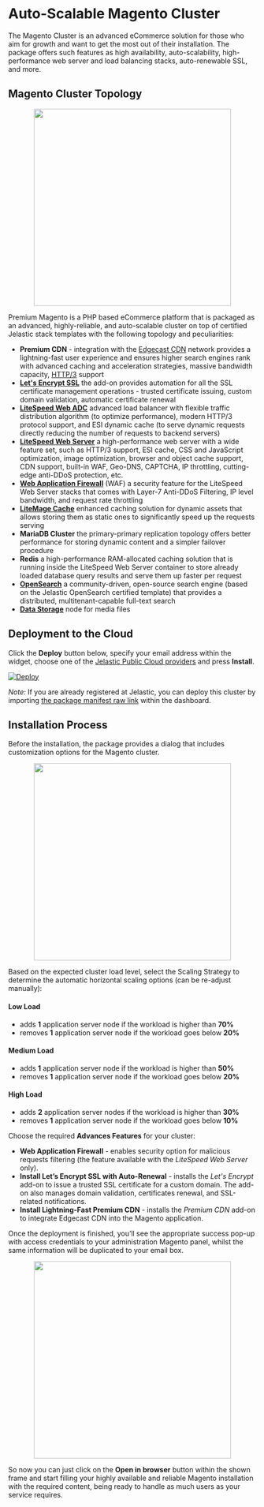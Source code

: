 # Auto-Scalable Magento Cluster

The Magento Cluster is an advanced eCommerce solution for those who aim for growth and want to get the most out of their installation. The package offers such features as high availability, auto-scalability, high-performance web server and load balancing stacks, auto-renewable SSL, and more.

## Magento Cluster Topology

<p align="center"> 
<img src="https://github.com/jelastic-jps/magento-cluster/blob/v2.2.0/images/magento-topology-v2.png" width="400">
</p>

Premium Magento is a PHP based eCommerce platform that is packaged as an advanced, highly-reliable, and auto-scalable cluster on top of certified Jelastic stack templates with the following topology and peculiarities:
- **Premium CDN** - integration with the [Edgecast CDN](https://jelastic.com/blog/enterprise-cdn-verizon-integration/) network provides a lightning-fast user experience and ensures higher search engines rank with advanced caching and acceleration strategies, massive bandwidth capacity, [HTTP/3](https://docs.jelastic.com/http3/) support
- [**Let's Encrypt SSL**](https://jelastic.com/blog/free-ssl-certificates-with-lets-encrypt/) the add-on provides automation for all the SSL certificate management operations - trusted certificate issuing, custom domain validation, automatic certificate renewal
- [**LiteSpeed Web ADC**](https://docs.jelastic.com/litespeed-web-adc/) advanced load balancer with flexible traffic distribution algorithm (to optimize performance), modern HTTP/3 protocol support, and ESI dynamic cache (to serve dynamic requests directly reducing the number of requests to backend servers) 
- [**LiteSpeed Web Server**](https://docs.jelastic.com/litespeed-web-server/) a high-performance web server with a wide feature set, such as HTTP/3 support, ESI cache, CSS and JavaScript optimization, image optimization, browser and object cache support, CDN support, built-in WAF, Geo-DNS, CAPTCHA, IP throttling, cutting-edge anti-DDoS protection, etc.
- [**Web Application Firewall**](https://www.litespeedtech.com/support/wiki/doku.php/litespeed_wiki:waf) (WAF) a security feature for the LiteSpeed Web Server stacks that comes with Layer-7 Anti-DDoS Filtering, IP level bandwidth, and request rate throttling
- [**LiteMage Cache**](https://www.litespeedtech.com/products/cache-plugins/magento-acceleration) enhanced caching solution for dynamic assets that allows storing them as static ones to significantly speed up the requests serving
- **MariaDB Cluster** the primary-primary replication topology offers better performance for storing dynamic content and a simpler failover procedure
- **Redis** a high-performance RAM-allocated caching solution that is running inside the LiteSpeed Web Server container to store already loaded database query results and serve them up faster per request
- [**OpenSearch**](https://opensearch.org/) a community-driven, open-source search engine (based on the Jelastic OpenSearch certified template) that provides a distributed, multitenant-capable full-text search
- [**Data Storage**](https://docs.jelastic.com/data-storage-container) node for media files

## Deployment to the Cloud
Click the **Deploy** button below, specify your email address within the widget, choose one of the [Jelastic Public Cloud providers](https://jelastic.com/install-application/?manifest=https://raw.githubusercontent.com/jelastic-jps/magento-cluster/v2.2.0/manifest.yml&keys=app.jelastic.eapps.com;app.cloud.hostnet.nl;app.jelastichosting.nl;app.appengine.flow.ch;app.jelasticlw.com.br;app.mircloud.host;app.jcs.opusinteractive.io;app.paas.quarinet.eu) and press **Install**.

[![Deploy](images/deploy-to-jelastic.png)](https://jelastic.com/install-application/?manifest=https://raw.githubusercontent.com/jelastic-jps/magento-cluster/v2.2.0/manifest.yml&keys=app.jelastic.elastx.net;app.milesweb.cloud;app.jelastic.eapps.com;app.jelastic.saveincloud.net&filter=auto_cluster)

*Note:* If you are already registered at Jelastic, you can deploy this cluster by importing [the package manifest raw link](https://raw.githubusercontent.com/jelastic-jps/magento-cluster/v2.2.0/manifest.yml) within the dashboard.

## Installation Process
Before the installation, the package provides a dialog that includes customization options for the Magento cluster.

<p align="center"> 
<img src="https://github.com/jelastic-jps/magento-cluster/blob/master/images/magento-installation.png" width="400">
</p>

Based on the expected cluster load level, select the Scaling Strategy to determine the automatic horizontal scaling options (can be re-adjust manually):
#### Low Load 
- adds **1** application server node if the workload is higher than **70%**
- removes **1** application server node if the workload goes below **20%**
#### Medium Load
- adds **1** application server node if the workload is higher than **50%**
- removes **1** application server node if the workload goes below **20%**
#### High Load
- adds **2** application server nodes if the workload is higher than **30%**
- removes **1** application server node if the workload goes below **10%**

Choose the required **Advances Features** for your cluster:
- **Web Application Firewall** - enables security option for malicious requests filtering (the feature available with the *LiteSpeed Web Server* only). 
- **Install Let’s Encrypt SSL with Auto-Renewal** - installs the *Let's Encrypt* add-on to issue a trusted SSL certificate for a custom domain. The add-on also manages domain validation, certificates renewal, and SSL-related notifications.
- **Install Lightning-Fast Premium CDN** - installs the *Premium CDN* add-on to integrate Edgecast CDN into the Magento application.



Once the deployment is finished, you’ll see the appropriate success pop-up with access credentials to your administration Magento panel, whilst the same information will be duplicated to your email box.

<p align="center"> 
<img src="https://github.com/jelastic-jps/magento-cluster/blob/master/images/magento-successful-install.png" width="400">
</p>

So now you can just click on the **Open in browser** button within the shown frame and start filling your highly available and reliable Magento installation with the required content, being ready to handle as much users as your service requires.
